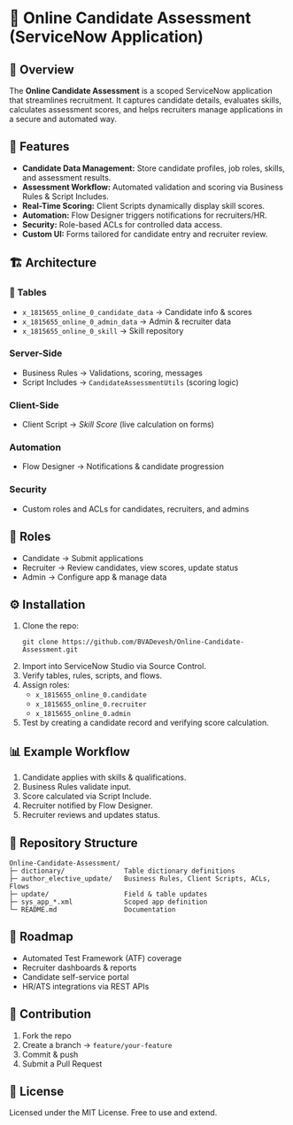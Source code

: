 <!DOCTYPE html>
<html lang="en">
<head>
  <meta charset="utf-8" />
</head>
<body>

  <h1>📝 Online Candidate Assessment (ServiceNow Application)</h1>

  <h2>📌 Overview</h2>
  <p>
    The <strong>Online Candidate Assessment</strong> is a scoped ServiceNow application that streamlines recruitment.
    It captures candidate details, evaluates skills, calculates assessment scores, and helps recruiters manage
    applications in a secure and automated way.
  </p>

  <h2>🚀 Features</h2>
  <ul>
    <li><strong>Candidate Data Management:</strong> Store candidate profiles, job roles, skills, and assessment results.</li>
    <li><strong>Assessment Workflow:</strong> Automated validation and scoring via Business Rules & Script Includes.</li>
    <li><strong>Real-Time Scoring:</strong> Client Scripts dynamically display skill scores.</li>
    <li><strong>Automation:</strong> Flow Designer triggers notifications for recruiters/HR.</li>
    <li><strong>Security:</strong> Role-based ACLs for controlled data access.</li>
    <li><strong>Custom UI:</strong> Forms tailored for candidate entry and recruiter review.</li>
  </ul>

  <h2>🏗️ Architecture</h2>
  <h3>📂 Tables</h3>
  <ul>
    <li><code>x_1815655_online_0_candidate_data</code> → Candidate info & scores</li>
    <li><code>x_1815655_online_0_admin_data</code> → Admin & recruiter data</li>
    <li><code>x_1815655_online_0_skill</code> → Skill repository</li>
  </ul>

  <h3>Server-Side</h3>
  <ul>
    <li>Business Rules → Validations, scoring, messages</li>
    <li>Script Includes → <code>CandidateAssessmentUtils</code> (scoring logic)</li>
  </ul>

  <h3>Client-Side</h3>
  <ul>
    <li>Client Script → <em>Skill Score</em> (live calculation on forms)</li>
  </ul>

  <h3>Automation</h3>
  <ul>
    <li>Flow Designer → Notifications & candidate progression</li>
  </ul>

  <h3>Security</h3>
  <ul>
    <li>Custom roles and ACLs for candidates, recruiters, and admins</li>
  </ul>

  <h2>👥 Roles</h2>
  <ul>
    <li>Candidate → Submit applications</li>
    <li>Recruiter → Review candidates, view scores, update status</li>
    <li>Admin → Configure app & manage data</li>
  </ul>

  <h2>⚙️ Installation</h2>
  <ol>
    <li>Clone the repo:
      <pre><code>git clone https://github.com/BVADevesh/Online-Candidate-Assessment.git</code></pre>
    </li>
    <li>Import into ServiceNow Studio via Source Control.</li>
    <li>Verify tables, rules, scripts, and flows.</li>
    <li>Assign roles:
      <ul>
        <li><code>x_1815655_online_0.candidate</code></li>
        <li><code>x_1815655_online_0.recruiter</code></li>
        <li><code>x_1815655_online_0.admin</code></li>
      </ul>
    </li>
    <li>Test by creating a candidate record and verifying score calculation.</li>
  </ol>

  <h2>📊 Example Workflow</h2>
  <ol>
    <li>Candidate applies with skills & qualifications.</li>
    <li>Business Rules validate input.</li>
    <li>Score calculated via Script Include.</li>
    <li>Recruiter notified by Flow Designer.</li>
    <li>Recruiter reviews and updates status.</li>
  </ol>

  <h2>📂 Repository Structure</h2>
  <pre><code>Online-Candidate-Assessment/
├─ dictionary/               Table dictionary definitions
├─ author_elective_update/   Business Rules, Client Scripts, ACLs, Flows
├─ update/                   Field & table updates
├─ sys_app_*.xml             Scoped app definition
└─ README.md                 Documentation
</code></pre>

  <h2>🧪 Roadmap</h2>
  <ul>
    <li>Automated Test Framework (ATF) coverage</li>
    <li>Recruiter dashboards & reports</li>
    <li>Candidate self-service portal</li>
    <li>HR/ATS integrations via REST APIs</li>
  </ul>

  <h2>🤝 Contribution</h2>
  <ol>
    <li>Fork the repo</li>
    <li>Create a branch → <code>feature/your-feature</code></li>
    <li>Commit & push</li>
    <li>Submit a Pull Request</li>
  </ol>

  <h2>📄 License</h2>
  <p>Licensed under the MIT License. Free to use and extend.</p>

</body>
</html>
